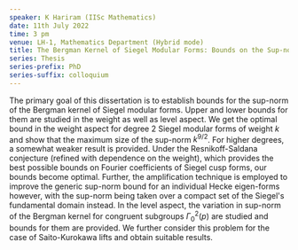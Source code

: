 ```yaml
---
speaker: K Hariram (IISc Mathematics)
date: 11th July 2022
time: 3 pm
venue: LH-1, Mathematics Department (Hybrid mode)
title: The Bergman Kernel of Siegel Modular Forms: Bounds on the Sup-norm
series: Thesis
series-prefix: PhD
series-suffix: colloquium
---
```


The primary goal of this dissertation is to establish bounds for the sup-norm of the Bergman kernel
of Siegel modular forms. Upper and lower bounds for them are studied in the weight as well as level
aspect. We get the optimal bound in the weight aspect for degree 2 Siegel modular forms of weight
$k$ and show that the maximum size of the sup-norm $k^{9/2}$. For higher degrees, a somewhat weaker
result is provided. Under the Resnikoff-Saldana conjecture (refined with dependence on the weight),
which provides the best possible bounds on Fourier coefficients of Siegel cusp forms, our bounds
become optimal. Further, the amplification technique is employed to improve the generic sup-norm
bound for an individual Hecke eigen-forms however, with the sup-norm being taken over a compact set
of the Siegel's fundamental domain instead. In the level aspect, the variation in sup-norm of the
Bergman kernel for congruent subgroups $\Gamma_0^2(p)$ are studied and bounds for them are provided.
We further consider this problem for the case of Saito-Kurokawa lifts and obtain suitable results.
